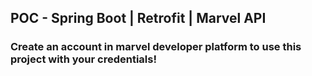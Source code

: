 ## POC - Spring Boot | Retrofit | Marvel API


### Create an account in marvel developer platform to use this project with your credentials!
